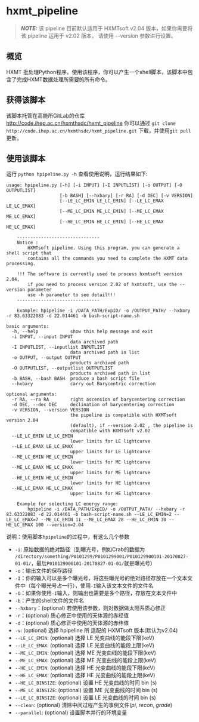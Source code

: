 # hxmt_pipeline

> **_NOTE:_**  该 pipeline 目前默认适用于 HXMTsoft v2.04 版本，如果你需要将该 pipeline 运用于 v2.02 版本，
	请使用 --version 参数进行设置。

## 概览

HXMT 批处理Python程序。使用该程序，你可以产生一个shell脚本，该脚本中包含了完成HXMT数据处理所需要的所有命令。

## 获得该脚本

该脚本托管在高能所GitLab的仓库 http://code.ihep.ac.cn/hxmthsdc/hxmt_pipeline
你可以通过 ```git clone http://code.ihep.ac.cn/hxmthsdc/hxmt_pipeline.git``` 下载，并使用```git pull```更新。

## 使用该脚本

运行 ``` python hpipeline.py -h ``` 查看使用说明，运行结果如下:

```
usage: hpipeline.py [-h] [-i INPUT] [-I INPUTLIST] [-o OUTPUT] [-O OUTPUTLIST]
                    [-b BASH] [--hxbary] [-r RA] [-d DEC] [-v VERSION]
                    [--LE_LC_EMIN LE_LC_EMIN] [--LE_LC_EMAX LE_LC_EMAX]
                    [--ME_LC_EMIN ME_LC_EMIN] [--ME_LC_EMAX ME_LC_EMAX]
                    [--HE_LC_EMIN HE_LC_EMIN] [--HE_LC_EMAX HE_LC_EMAX]

    -------------------------------
    Notice :
        HXMTsoft pipeline. Using this program, you can generate a shell script that
        contains all the commands you need to complete the HXMT data processing.

	!!! The software is currently used to process hxmtsoft version 2.04,
        if you need to process version 2.02 of hxmtsoft, use the --version parameter
        use -h parameter to see detail!!!
    -------------------------------

    Example: hpipeline -i /DATA_PATH/ExpID/ -o /OUTPUT_PATH/ --hxbary -r 83.63322083 -d 22.014461 -b bash-script-name.sh

basic arguments:
  -h, --help            show this help message and exit
  -i INPUT, --input INPUT
                        data archived path
  -I INPUTLIST, --inputlist INPUTLIST
                        data archived path in list
  -o OUTPUT, --output OUTPUT
                        products archived path
  -O OUTPUTLIST, --outputlist OUTPUTLIST
                        products archived path in list
  -b BASH, --bash BASH  produce a bash script file
  --hxbary              carry out Barycentric correction

optional arguments:
  -r RA, --ra RA        right ascension of barycentering correction
  -d DEC, --dec DEC     declination of barycentering correction
  -v VERSION, --version VERSION
                        the pipeline is compatible with HXMTsoft version 2.04
                        (default), if --version 2.02 , the pipeline is
                        compatible with HXMTsoft v2.02
  --LE_LC_EMIN LE_LC_EMIN
                        lower limits for LE lightcurve
  --LE_LC_EMAX LE_LC_EMAX
                        upper limits for LE lightcurve
  --ME_LC_EMIN ME_LC_EMIN
                        lower limits for ME lightcurve
  --ME_LC_EMAX ME_LC_EMAX
                        upper limits for ME lightcurve
  --HE_LC_EMIN HE_LC_EMIN
                        lower limits for HE lightcurve
  --HE_LC_EMAX HE_LC_EMAX
                        upper limits for HE lightcurve

    Example for selecting LC energy range:
    	hpipeline -i /DATA_PATH/ExpID/ -o /OUTPUT_PATH/ --hxbary -r 83.63322083 -d 22.014461 -b bash-script-name.sh --LE_LC_EMIN=2 --LE_LC_EMAX=7 --ME_LC_EMIN 11 --ME_LC_EMAX 28 --HE_LC_EMIN 30 --HE_LC_EMAX 100 --version=2.04

```
说明：使用脚本```hpipeline```的过程中，有这么几个参数
- ```-i```: 原始数据的绝对路径（到曝光号，例如Crab的数据为 ```/directory/something/P0101299/P0101299001/P010129900101-20170827-01-01/```，最后```P010129900101-20170827-01-01/```就是曝光号）
- ```-o```：输出文件的保存路径
- ```-I```：你的输入可以是多个曝光号，将这些曝光号的绝对路径存放在一个文本文件中（每个曝光号占一行），使用```-I```输入该文本文件的文件名
- ```-O```：如果你使用```-I```输入，则输出也需要是多个路径，存放在文本文件中
- ```-b```：产生的shell文件的文件名
- ```--hxbary```：(optional) 若使用该参数，则对数据做太阳系质心修正
- ```-r```：(optional) 质心修正中使用的天体源的赤经值
- ```-d```：(optional) 质心修正中使用的天体源的赤纬值
- ```-v```: (optional) 选择 hpipeline 所 适配的 HXMTsoft 版本(默认为v2.04)
- ```--LE_LC_EMIN```: (optional) 选择 LE 光变曲线的能段下限(keV)
- ```--LE_LC_EMAX```: (optional) 选择 LE 光变曲线的能段上限(keV)
- ```--ME_LC_EMIN```: (optional) 选择 ME 光变曲线的能段下限(keV)
- ```--ME_LC_EMAX```: (optional) 选择 ME 光变曲线的能段上限(keV)
- ```--HE_LC_EMIN```: (optional) 选择 HE 光变曲线的能段下限(keV)
- ```--HE_LC_EMAX```: (optional) 选择 HE 光变曲线的能段上限(keV)
- ```--HE_LC_BINSIZE```: (optional) 设置 HE 光变曲线的时间 bin (s)
- ```--ME_LC_BINSIZE```: (optional) 设置 ME 光变曲线的时间 bin (s)
- ```--LE_LC_BINSIZE```: (optional) 设置 LE 光变曲线的时间 bin (s)
- ```--clean```: (optional) 清除中间过程产生的事例文件(*pi*, *recon*, *grade*)
- ```--parallel```: (optional) 设置脚本并行的环境变量
